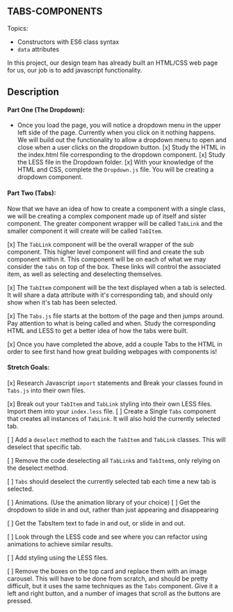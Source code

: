 **TABS-COMPONENTS**
----------------------------------

Topics:
* Constructors with ES6 class syntax
* `data` attributes

In this project, our design team has already built an HTML/CSS web page for us, our job is to add javascript functionality. 

## Description

#### Part One (The Dropdown):
* Once you load the page, you will notice a dropdown menu in the upper left side of the page. Currently when you click on it nothing happens. We will build out the functionality to allow a dropdown menu to open and close when a user clicks on the dropdown button.
  [x] Study the HTML in the index.html file corresponding to the dropdown component.
  [x] Study the LESS file in the Dropdown folder. 
  [x] With your knowledge of the HTML and CSS, complete the `Dropdown.js` file. You will be creating a dropdown component.

#### Part Two (Tabs):
Now that we have an idea of how to create a component with a single class, we will be creating a complex component made up of itself and sister component. The greater component wrapper will be called `TabLink` and the smaller component it will create will be called `TabItem`.
  
  [x] The `TabLink` component will be the overall wrapper of the sub component. This higher level component will find and create the sub component within it. This component will be on each of what we may consider the `tabs` on top of the box. These links will control the associated item, as well as selecting and deselecting themselves.
  
  [x] The `TabItem` component will be the text displayed when a tab is selected. It will share a data attribute with it's corresponding tab, and should only show when it's tab has been selected.

[x] The `Tabs.js` file starts at the bottom of the page and then jumps around. Pay attention to what is being called and when. Study the corresponding HTML and LESS to get a better idea of how the tabs were built.

[x] Once you have completed the above, add a couple Tabs to the HTML in order to see first hand how great building webpages with components is!

#### Stretch Goals:
[x] Research Javascript `import` statements and Break your classes found in `Tabs.js` into their own files. 

[x] Break out your `TabItem` and `TabLink` styling into their own LESS files. Import them into your `index.less` file. 
[ ] Create a Single `Tabs` component that creates all instances of `TabLink`. It will also hold the currently selected tab. 
  
  [ ] Add a `deselect` method to each the `TabItem` and `TabLink` classes. This will deselect that specific tab.
  
  [ ] Remove the code deselecting all `TabLink`s and `TabItem`s, only relying on the deselect method.
  
  [ ] `Tabs` should deselect the currently selected tab each time a new tab is selected. 

[ ] Animations. (Use the animation library of your choice)
  [ ] Get the dropdown to slide in and out, rather than just appearing and disappearing
  
  [ ] Get the TabsItem text to fade in and out, or slide in and out.
  
  [ ] Look through the LESS code and see where you can refactor using animations to achieve similar results.

[ ] Add styling using the LESS files.

[ ] Remove the boxes on the top card and replace them with an image carousel. This will have to be done from scratch, and should be pretty difficult, but it uses the same techniques as the `Tabs` component. Give it a left and right button, and a number of images that scroll as the buttons are pressed.
  